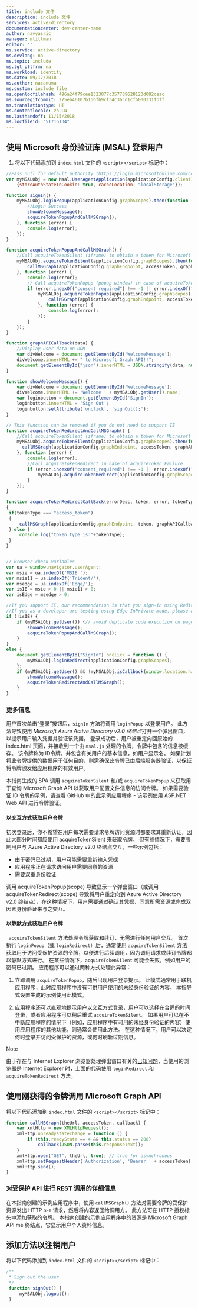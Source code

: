 ```yaml
---
title: include 文件
description: include 文件
services: active-directory
documentationcenter: dev-center-name
author: navyasric
manager: mtillman
editor: ''
ms.service: active-directory
ms.devlang: na
ms.topic: include
ms.tgt_pltfrm: na
ms.workload: identity
ms.date: 09/17/2018
ms.author: nacanuma
ms.custom: include file
ms.openlocfilehash: 496a24f79cee1323077c357789628123d082ceac
ms.sourcegitcommit: 275eb46107b16bfb9cf34c36cd1cfb000331fbff
ms.translationtype: HT
ms.contentlocale: zh-CN
ms.lasthandoff: 11/15/2018
ms.locfileid: "51716134"
---
```

## <a name="use-the-microsoft-authentication-library-msal-to-sign-in-the-user"></a>使用 Microsoft 身份验证库 (MSAL) 登录用户

1. 将以下代码添加到 `index.html` 文件的 `<script></script>` 标记中：

```javascript
//Pass null for default authority (https://login.microsoftonline.com/common)
var myMSALObj = new Msal.UserAgentApplication(applicationConfig.clientID, null, acquireTokenRedirectCallBack,
    {storeAuthStateInCookie: true, cacheLocation: "localStorage"});

function signIn() {
    myMSALObj.loginPopup(applicationConfig.graphScopes).then(function (idToken) {
        //Login Success
        showWelcomeMessage();
        acquireTokenPopupAndCallMSGraph();
    }, function (error) {
        console.log(error);
    });
}

function acquireTokenPopupAndCallMSGraph() {
    //Call acquireTokenSilent (iframe) to obtain a token for Microsoft Graph
    myMSALObj.acquireTokenSilent(applicationConfig.graphScopes).then(function (accessToken) {
        callMSGraph(applicationConfig.graphEndpoint, accessToken, graphAPICallback);
    }, function (error) {
        console.log(error);
        // Call acquireTokenPopup (popup window) in case of acquireTokenSilent failure due to consent or interaction required ONLY
        if (error.indexOf("consent_required") !== -1 || error.indexOf("interaction_required") !== -1 || error.indexOf("login_required") !== -1) {
            myMSALObj.acquireTokenPopup(applicationConfig.graphScopes).then(function (accessToken) {
                callMSGraph(applicationConfig.graphEndpoint, accessToken, graphAPICallback);
            }, function (error) {
                console.log(error);
            });
        }
    });
}

function graphAPICallback(data) {
    //Display user data on DOM
    var divWelcome = document.getElementById('WelcomeMessage');
    divWelcome.innerHTML += " to Microsoft Graph API!!";
    document.getElementById("json").innerHTML = JSON.stringify(data, null, 2);
}

function showWelcomeMessage() {
    var divWelcome = document.getElementById('WelcomeMessage');
    divWelcome.innerHTML += 'Welcome ' + myMSALObj.getUser().name;
    var loginbutton = document.getElementById('SignIn');
    loginbutton.innerHTML = 'Sign Out';
    loginbutton.setAttribute('onclick', 'signOut();');
}

// This function can be removed if you do not need to support IE
function acquireTokenRedirectAndCallMSGraph() {
    //Call acquireTokenSilent (iframe) to obtain a token for Microsoft Graph
    myMSALObj.acquireTokenSilent(applicationConfig.graphScopes).then(function (accessToken) {
      callMSGraph(applicationConfig.graphEndpoint, accessToken, graphAPICallback);
    }, function (error) {
        console.log(error);
        //Call acquireTokenRedirect in case of acquireToken Failure
        if (error.indexOf("consent_required") !== -1 || error.indexOf("interaction_required") !== -1 || error.indexOf("login_required") !== -1) {
            myMSALObj.acquireTokenRedirect(applicationConfig.graphScopes);
        }
    });
}

function acquireTokenRedirectCallBack(errorDesc, token, error, tokenType)
{
 if(tokenType === "access_token")
 {
     callMSGraph(applicationConfig.graphEndpoint, token, graphAPICallback);
 } else {
     console.log("token type is:"+tokenType);
 }
}


// Browser check variables
var ua = window.navigator.userAgent;
var msie = ua.indexOf('MSIE ');
var msie11 = ua.indexOf('Trident/');
var msedge = ua.indexOf('Edge/');
var isIE = msie > 0 || msie11 > 0;
var isEdge = msedge > 0;

//If you support IE, our recommendation is that you sign-in using Redirect APIs
//If you as a developer are testing using Edge InPrivate mode, please add "isEdge" to the if check
if (!isIE) {
    if (myMSALObj.getUser()) {// avoid duplicate code execution on page load in case of iframe and popup window.
        showWelcomeMessage();
        acquireTokenPopupAndCallMSGraph();
    }
}
else {
    document.getElementById("SignIn").onclick = function () {
        myMSALObj.loginRedirect(applicationConfig.graphScopes);
    };
    if (myMSALObj.getUser() && !myMSALObj.isCallback(window.location.hash)) {// avoid duplicate code execution on page load in case of iframe and popup window.
        showWelcomeMessage();
        acquireTokenRedirectAndCallMSGraph();
    }
}
```

<!--start-collapse-->
### <a name="more-information"></a>更多信息

用户首次单击“登录”按钮后，`signIn` 方法将调用 `loginPopup` 以登录用户。 此方法导致使用 *Microsoft Azure Active Directory v2.0 终结点*打开一个弹出窗口，以提示用户输入凭据并验证该凭据。 登录成功后，用户被重定向回原始的 index.html 页面，并接收到一个由 `msal.js` 处理的令牌，令牌中包含的信息被缓存。 该令牌称为 ID令牌，并包含有关用户的基本信息，如用户显示名。 如果计划将此令牌提供的数据用于任何目的，则需确保此令牌已由后端服务器验证，以保证将令牌颁发给应用程序的有效用户。

本指南生成的 SPA 调用 `acquireTokenSilent` 和/或 `acquireTokenPopup` 来获取用于查询 Microsoft Graph API 以获取用户配置文件信息的访问令牌。 如果需要验证 ID 令牌的示例，请查看 GitHub 中的[此](https://github.com/Azure-Samples/active-directory-javascript-singlepageapp-dotnet-webapi-v2 "Github active-directory-javascript-singlepageapp-dotnet-webapi-v2 示例")示例应用程序 - 该示例使用 ASP.NET Web API 进行令牌验证。

#### <a name="getting-a-user-token-interactively"></a>以交互方式获取用户令牌

初次登录后，你不希望在用户每次需要请求令牌访问资源时都要求其重新认证，因此大部分时间都应使用 acquireTokenSilent 来获取令牌。 但有些情况下，需要强制用户与 Azure Active Directory v2.0 终结点交互，一些示例包括：

- 由于密码已过期，用户可能需要重新输入凭据
- 应用程序正在请求访问用户需要同意的资源
- 需要双重身份验证

调用 acquireTokenPopup(scope) 导致显示一个弹出窗口（或调用 acquireTokenRedirect(scope) 导致将用户重定向到 Azure Active Directory v2.0 终结点），在这种情况下，用户需要通过确认其凭据、同意所需资源或完成双因素身份验证来与之交互。

#### <a name="getting-a-user-token-silently"></a>以静默方式获取用户令牌

` acquireTokenSilent` 方法处理令牌获取和续订，无需进行任何用户交互。 首次执行 `loginPopup`（或 `loginRedirect`）后，通常使用 `acquireTokenSilent` 方法获取用于访问受保护资源的令牌，以便进行后续调用，因为调用请求或续订令牌都以静默方式进行。
在某些情况下，`acquireTokenSilent` 可能会失败，例如用户的密码已过期。 应用程序可以通过两种方式处理此异常：

1. 立即调用 `acquireTokenPopup`，随后出现用户登录提示。 此模式通常用于联机应用程序，此时应用程序中没有可供用户使用的未经身份验证的内容。 本指导式设置生成的示例使用此模式。

2. 应用程序还可以直观地提示用户以交互方式登录，用户可以选择在合适的时间登录，或者应用程序可以稍后重试 `acquireTokenSilent`。 如果用户可以在不中断应用程序的情况下（例如，应用程序中有可用的未经身份验证的内容）使用应用程序的其他功能，则通常会使用此方法。 在这种情况下，用户可以决定何时登录并访问受保护的资源，或何时刷新过期信息。

> [!NOTE]
> 由于存在与 Internet Explorer 浏览器处理弹出窗口有关的[已知问题](https://github.com/AzureAD/microsoft-authentication-library-for-js/wiki/Known-issues-on-IE-and-Edge-Browser)，当使用的浏览器是 Internet Explorer 时，上面的代码使用 `loginRedirect` 和 `acquireTokenRedirect` 方法。
<!--end-collapse-->

## <a name="call-the-microsoft-graph-api-using-the-token-you-just-obtained"></a>使用刚获得的令牌调用 Microsoft Graph API

将以下代码添加到 `index.html` 文件的 `<script></script>` 标记中：

```javascript
function callMSGraph(theUrl, accessToken, callback) {
    var xmlHttp = new XMLHttpRequest();
    xmlHttp.onreadystatechange = function () {
        if (this.readyState == 4 && this.status == 200)
            callback(JSON.parse(this.responseText));
    }
    xmlHttp.open("GET", theUrl, true); // true for asynchronous
    xmlHttp.setRequestHeader('Authorization', 'Bearer ' + accessToken);
    xmlHttp.send();
}
```
<!--start-collapse-->

### <a name="more-information-on-making-a-rest-call-against-a-protected-api"></a>对受保护 API 进行 REST 调用的详细信息

在本指南创建的示例应用程序中，使用 `callMSGraph()` 方法对需要令牌的受保护资源发出 HTTP `GET` 请求，然后将内容返回给调用方。 此方法可在 HTTP 授权标头中添加获取的令牌。 本指南创建的示例应用程序中的资源是 Microsoft Graph API me 终结点，它显示用户个人资料信息。

<!--end-collapse-->

## <a name="add-a-method-to-sign-out-the-user"></a>添加方法以注销用户

将以下代码添加到 `index.html` 文件的 `<script></script>` 标记中：

```javascript
/**
 * Sign out the user
 */
 function signOut() {
     myMSALObj.logout();
 }
```
